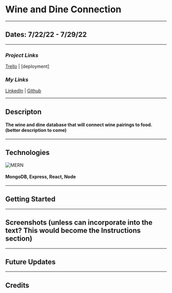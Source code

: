 # Wine and Dine Connection

---

## Dates: 7/22/22 - 7/29/22

---

### **_Project Links_**

[Trello](https://trello.com/b/zuqdfUap/project-2-fullstack) | [deployment]

### **_My Links_**

[LinkedIn](https://www.linkedin.com/in/patrick-f-knight/) | [Github](https://www.github.com/pfknight8)

---

## Descripton

#### The wine and dine database that will connect wine pairings to food. (better description to come)

---

## Technologies

![MERN](https://i.morioh.com/139b757e13.png)

#### MongoDB, Express, React, Node

---

## Getting Started

---

## Screenshots (unless can incorporate into the text? This would become the Instructions section)

---

## Future Updates

---

## Credits